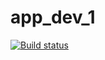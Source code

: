 # app_dev_1

[![Build status](https://build.appcenter.ms/v0.1/apps/f33db1d9-e940-4f8f-8d55-0aab1850cba7/branches/dev/badge)](https://appcenter.ms)
